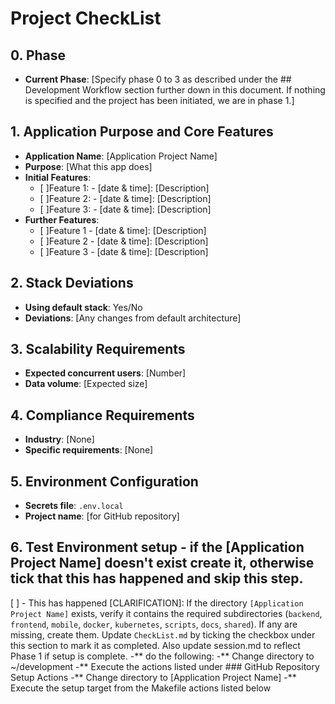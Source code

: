 # Project CheckList

## 0. Phase
- **Current Phase**: [Specify phase 0 to 3 as described under the ## Development Workflow section further down in this document. If nothing is specified and the project has been initiated, we are in phase 1.]

## 1. Application Purpose and Core Features
- **Application Name**: [Application Project Name]
- **Purpose**: [What this app does]
- **Initial Features**:
  - [  ]Feature 1: - [date & time]: [Description]
  - [  ]Feature 2: - [date & time]: [Description]
  - [  ]Feature 3: - [date & time]: [Description]
- **Further Features**:
  - [  ]Feature 1 - [date & time]: [Description]
  - [  ]Feature 2 - [date & time]: [Description]
  - [  ]Feature 3 - [date & time]: [Description]

## 2. Stack Deviations
- **Using default stack**: Yes/No
- **Deviations**: [Any changes from default architecture]

## 3. Scalability Requirements
- **Expected concurrent users**: [Number]
- **Data volume**: [Expected size]

## 4. Compliance Requirements
- **Industry**: [None]
- **Specific requirements**: [None]

## 5. Environment Configuration
- **Secrets file**: `.env.local`
- **Project name**: [for GitHub repository]

## 6. Test Environment setup - if the [Application Project Name] doesn't exist create it, otherwise tick that this has happened and skip this step.
[  ] - This has happened
[CLARIFICATION]: If the directory `[Application Project Name]` exists, verify it contains the required subdirectories (`backend`, `frontend`, `mobile`, `docker`, `kubernetes`, `scripts`, `docs`, `shared`). If any are missing, create them. Update `CheckList.md` by ticking the checkbox under this section to mark it as completed. Also update session.md to reflect Phase 1 if setup is complete.
-** do the following:
-** Change directory to ~/development
-** Execute the actions listed under ### GitHub Repository Setup Actions
-** Change directory to [Application Project Name]
-** Execute the setup target from the Makefile actions listed below